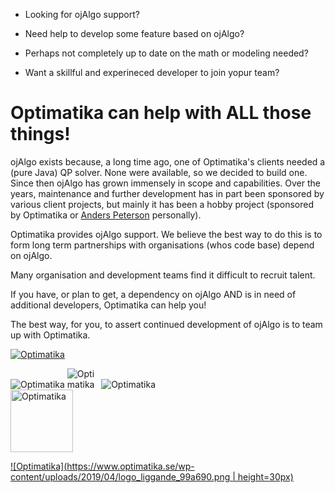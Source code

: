 - Looking for ojAlgo support?

- Need help to develop some feature based on ojAlgo?

- Perhaps not completely up to date on the math or modeling needed?

- Want a skillful and experineced developer to join yopur team?

# Optimatika can help with ALL those things!

ojAlgo exists because, a long time ago, one of Optimatika's clients needed a (pure Java) QP solver. None were available, so we decided to build one. Since then ojAlgo has grown immensely in scope and capabilities. Over the years, maintenance and further development has in part been sponsored by various client projects, but mainly it has been a hobby project (sponsored by Optimatika or [Anders Peterson](https://github.com/apete) personally).

Optimatika provides ojAlgo support. We believe the best way to do this is to form long term partnerships with organisations (whos code base) depend on ojAlgo.

Many organisation and development teams find it difficult to recruit talent.

If you have, or plan to get, a dependency on ojAlgo AND is in need of additional developers, Optimatika can help you!

The best way, for you, to assert continued development of ojAlgo is to team up with Optimatika.

[![Optimatika](https://www.optimatika.se/wp-content/uploads/2019/04/logo_liggande_99a690.png#33x230)](https://www.optimatika.se/)

<a href="https://www.optimatika.se/" rel="nofollow">


                                                    
</a>

<img src="https://www.optimatika.se/wp-content/uploads/2019/04/logo_liggande_99a690.png" alt="Optimatika" style="max-height: 10%;">



<img src="https://www.optimatika.se/wp-content/uploads/2019/04/logo_liggande_99a690.png" alt="Optimatika" style="max-width: 10%;">


<img src="https://www.optimatika.se/wp-content/uploads/2019/04/logo_liggande_99a690.png" alt="Optimatika" style="max-width: 100;">
<div style="width: 200;">
<img src="https://www.optimatika.se/wp-content/uploads/2019/04/logo_liggande_99a690.png" alt="Optimatika" style="width: 100;">
</div>

[![Optimatika](https://www.optimatika.se/wp-content/uploads/2019/04/logo_liggande_99a690.png \| height=30px)](https://www.optimatika.se/)